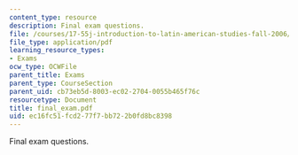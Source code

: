 ```yaml
---
content_type: resource
description: Final exam questions.
file: /courses/17-55j-introduction-to-latin-american-studies-fall-2006/ec16fc51fcd277f7bb722b0fd8bc8398_final_exam.pdf
file_type: application/pdf
learning_resource_types:
- Exams
ocw_type: OCWFile
parent_title: Exams
parent_type: CourseSection
parent_uid: cb73eb5d-8003-ec02-2704-0055b465f76c
resourcetype: Document
title: final_exam.pdf
uid: ec16fc51-fcd2-77f7-bb72-2b0fd8bc8398
---
```

Final exam questions.

